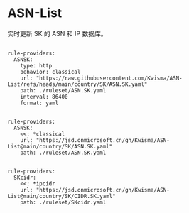 
# ASN-List

实时更新 SK 的 ASN 和 IP 数据库。

<pre><code class="language-javascript">
rule-providers:
  ASNSK:
    type: http
    behavior: classical
    url: "https://raw.githubusercontent.com/Kwisma/ASN-List/refs/heads/main/country/SK/ASN.SK.yaml"
    path: ./ruleset/ASN.SK.yaml
    interval: 86400
    format: yaml
</code></pre>

<pre><code class="language-javascript">
rule-providers:
  ASNSK:
    <<: *classical
    url: "https://jsd.onmicrosoft.cn/gh/Kwisma/ASN-List@main/country/SK/ASN.SK.yaml"
    path: ./ruleset/ASN.SK.yaml
</code></pre>

<pre><code class="language-javascript">
rule-providers:
  SKcidr:
    <<: *ipcidr
    url: "https://jsd.onmicrosoft.cn/gh/Kwisma/ASN-List@main/country/SK/CIDR.SK.yaml"
    path: ./ruleset/SKcidr.yaml
</code></pre>